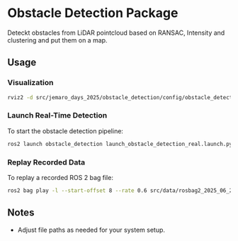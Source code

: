 # Obstacle Detection Package

Deteckt obstacles from LiDAR pointcloud based on RANSAC, Intensity and clustering and put them on a map.

## Usage

### Visualization
```bash 
rviz2 -d src/jemaro_days_2025/obstacle_detection/config/obstacle_detection.rviz
```

### Launch Real-Time Detection
To start the obstacle detection pipeline:
```bash
ros2 launch obstacle_detection launch_obstacle_detection_real.launch.py
```

### Replay Recorded Data
To replay a recorded ROS 2 bag file:
```bash
ros2 bag play -l --start-offset 8 --rate 0.6 src/data/rosbag2_2025_06_26-10_27_18/
```

## Notes
- Adjust file paths as needed for your system setup.